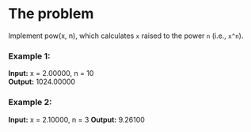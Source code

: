# The problem

Implement pow(x, n), which calculates `x` raised to the power `n` (i.e., `x^n`).

### Example 1:

**Input:** x = 2.00000, n = 10   
**Output:** 1024.00000

### Example 2:

**Input:** x = 2.10000, n = 3 
**Output:** 9.26100
